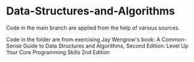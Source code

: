 # Data-Structures-and-Algorithms

Code in the main branch are applied from the help of various sources.

Code in the folder are from exercising Jay Wengrow's book: A Common-Sense Guide to Data Structures and Algorithms, Second Edition: Level Up Your Core Programming Skills 2nd Edition

